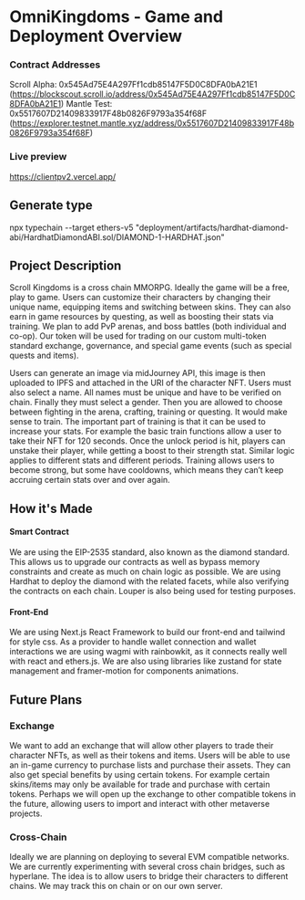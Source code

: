# OmniKingdoms - Game and Deployment Overview

### Contract Addresses

Scroll Alpha: 0x545Ad75E4A297Ff1cdb85147F5D0C8DFA0bA21E1 
(https://blockscout.scroll.io/address/0x545Ad75E4A297Ff1cdb85147F5D0C8DFA0bA21E1)
Mantle Test: 0x5517607D21409833917F48b0826F9793a354f68F (https://explorer.testnet.mantle.xyz/address/0x5517607D21409833917F48b0826F9793a354f68F)

### Live preview 
https://clientpv2.vercel.app/

## Generate type

npx typechain --target ethers-v5 "deployment/artifacts/hardhat-diamond-abi/HardhatDiamondABI.sol/DIAMOND-1-HARDHAT.json"

##  Project Description

Scroll Kingdoms is a cross chain MMORPG. Ideally the game will be a free, play to game. Users can customize their characters by changing their unique name, equipping items and switching between skins. They can also earn in game resources by questing, as well as boosting their stats via training. We plan to add PvP arenas, and boss battles (both individual and co-op). Our token will be used for trading on our custom multi-token standard exchange, governance, and special game events (such as special quests and items).

Users can generate an image via midJourney API, this image is then uploaded to IPFS and attached in the URI of the character NFT. Users must also select a name. All names must be unique and have to be verified on chain. Finally they must select a gender. 
Then you are allowed to choose between fighting in the arena, crafting, training or questing. It would make sense to train. The important part of training is that it can be used to increase your stats. For example the basic train functions allow a user to take their NFT for 120 seconds. Once the unlock period is hit, players can unstake their player, while getting a boost to their strength stat. Similar logic applies to different stats and different periods. Training allows users to become strong, but some have cooldowns, which means they can’t keep accruing certain stats over and over again. 



## How it's Made

#### Smart Contract

We are using the EIP-2535 standard, also known as the diamond standard. This allows us to upgrade our contracts as well as bypass memory constraints and create as much on chain logic as possible. We are using Hardhat to deploy the diamond with the related facets, while also verifying the contracts on each chain. Louper is also being used for testing purposes. 

#### Front-End

We are using Next.js React Framework to build our front-end and tailwind for style css. As a provider to handle wallet connection and wallet interactions we are using wagmi with rainbowkit, as it connects really well with react and ethers.js. We are also using libraries like zustand for state management and framer-motion for components animations.

## Future Plans

### Exchange

We want to add an exchange that will allow other players to trade their character NFTs, as well as their tokens and items. Users will be able to use an in-game currency to purchase lists and purchase their assets. They can also get special benefits by using certain tokens. For example certain skins/items may only be available for trade and purchase with certain tokens. Perhaps we will open up the exchange to other compatible tokens in the future, allowing users to import and interact with other metaverse projects. 

### Cross-Chain

Ideally we are planning on deploying to several EVM compatible networks. We are currently experimenting with several cross chain bridges, such as hyperlane. The idea is to allow users to bridge their characters to different chains. We may track this on chain or on our own server.
